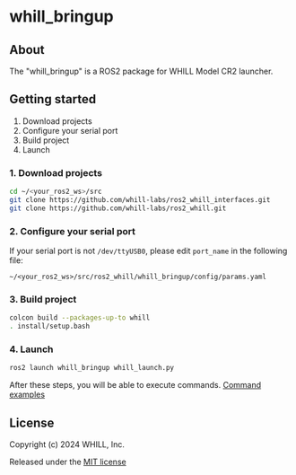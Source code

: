 # whill_bringup

## About

The "whill_bringup" is a ROS2 package for WHILL Model CR2 launcher. <br>


## Getting started

1. Download projects
2. Configure your serial port
3. Build project
4. Launch


### 1. Download projects

```sh
cd ~/<your_ros2_ws>/src
git clone https://github.com/whill-labs/ros2_whill_interfaces.git
git clone https://github.com/whill-labs/ros2_whill.git
```


### 2. Configure your serial port

If your serial port is not `/dev/ttyUSB0`, please edit `port_name` in the following file:

```
~/<your_ros2_ws>/src/ros2_whill/whill_bringup/config/params.yaml
```


### 3. Build project
```sh
colcon build --packages-up-to whill
. install/setup.bash
```


### 4. Launch

```sh
ros2 launch whill_bringup whill_launch.py
```
After these steps, you will be able to execute commands.
[Command examples](./../README.md#command-examples)


## License

Copyright (c) 2024 WHILL, Inc.

Released under the [MIT license](https://opensource.org/licenses/mit-license.php)
